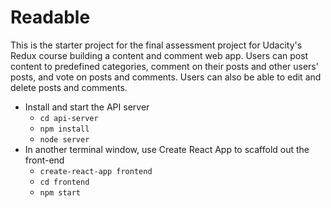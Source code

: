 # Readable 

This is the starter project for the final assessment project for Udacity's Redux course building a content and comment web app. Users can post content to predefined categories, comment on their posts and other users' posts, and vote on posts and comments. Users can also be able to edit and delete posts and comments.


* Install and start the API server
    - `cd api-server`
    - `npm install`
    - `node server`
* In another terminal window, use Create React App to scaffold out the front-end
    - `create-react-app frontend`
    - `cd frontend`
    - `npm start`
